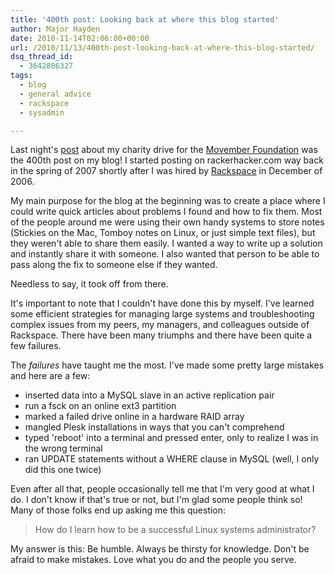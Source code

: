 ```yaml
---
title: '400th post: Looking back at where this blog started'
author: Major Hayden
date: 2010-11-14T02:06:00+00:00
url: /2010/11/13/400th-post-looking-back-at-where-this-blog-started/
dsq_thread_id:
  - 3642806327
tags:
  - blog
  - general advice
  - rackspace
  - sysadmin

---
```

Last night's [post][1] about my charity drive for the [Movember Foundation][2] was the 400th post on my blog! I started posting on rackerhacker.com way back in the spring of 2007 shortly after I was hired by [Rackspace][3] in December of 2006.

My main purpose for the blog at the beginning was to create a place where I could write quick articles about problems I found and how to fix them. Most of the people around me were using their own handy systems to store notes (Stickies on the Mac, Tomboy notes on Linux, or just simple text files), but they weren't able to share them easily. I wanted a way to write up a solution and instantly share it with someone. I also wanted that person to be able to pass along the fix to someone else if they wanted.

Needless to say, it took off from there.

It's important to note that I couldn't have done this by myself. I've learned some efficient strategies for managing large systems and troubleshooting complex issues from my peers, my managers, and colleagues outside of Rackspace. There have been many triumphs and there have been quite a few failures.

The _failures_ have taught me the most. I've made some pretty large mistakes and here are a few:

  * inserted data into a MySQL slave in an active replication pair
  * run a fsck on an online ext3 partition
  * marked a failed drive online in a hardware RAID array
  * mangled Plesk installations in ways that you can't comprehend
  * typed 'reboot' into a terminal and pressed enter, only to realize I was in the wrong terminal
  * ran UPDATE statements without a WHERE clause in MySQL (well, I only did this one twice)

Even after all that, people occasionally tell me that I'm very good at what I do. I don't know if that's true or not, but I'm glad some people think so! Many of those folks end up asking me this question:

> How do I learn how to be a successful Linux systems administrator?

My answer is this: Be humble. Always be thirsty for knowledge. Don't be afraid to make mistakes. Love what you do and the people you serve.

 [1]: /2010/11/12/raising-money-for-prostate-cancer-research-and-survivor-support/
 [2]: http://us.movember.com/
 [3]: http://rackspace.com/

